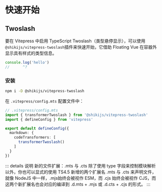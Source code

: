 # 快速开始

## Twoslash

要在 Vitepress 中启用 TypeScript Twoslash（类型悬停显示），可以使用`@shikijs/vitepress-twoslash`插件来快速开始，它借助 Floating Vue 在容器外显示具有样式的类型信息。

```ts twoslash
console.log('hello')
//      ^?
```

### 安装

```bash
npm i -D @shikijs/vitepress-twoslash
```

在 `.vitepress/config.mts` 配置文件中：

```ts twoslash
// .vitepress/config.mts
import { transformerTwoslash } from '@shikijs/vitepress-twoslash'
import { defineConfig } from 'vitepress'

export default defineConfig({
  markdown: {
    codeTransformers: [
      transformerTwoslash() 
    ]
  }
})
```

::: details 说明
新的文件扩展：.mts 与 .cts
除了使用 type 字段来控制模块解析以外，你也可以显式的使用 TS4.5 新增的两个扩展名 .mts 与 .cts 来声明文件，就像 NodeJS 中一样，.mjs始终会被视作 ESM，而 .cjs 始终会被视作 CJS，而这两个新扩展名也会对应的编译到 .d.mts + .mjs 或 .d.cts + .cjs 的形式。
:::
